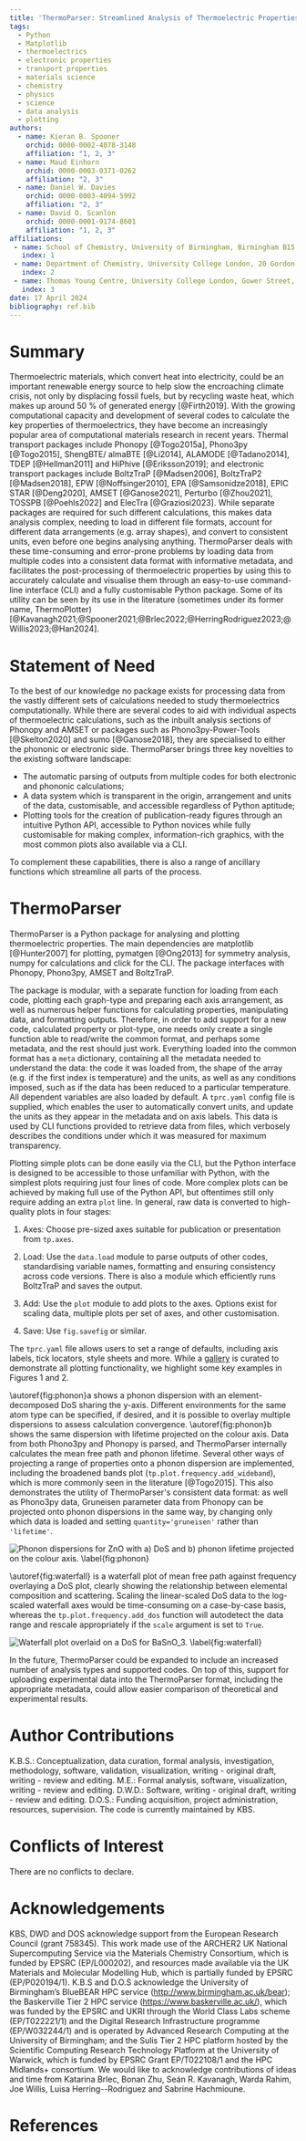 ```yaml
---
title: 'ThermoParser: Streamlined Analysis of Thermoelectric Properties'
tags:
  - Python
  - Matplotlib
  - thermoelectrics
  - electronic properties
  - transport properties
  - materials science
  - chemistry
  - physics
  - science
  - data analysis
  - plotting
authors:
  - name: Kieran B. Spooner
    orchid: 0000-0002-4078-3148
    affiliation: "1, 2, 3"
  - name: Maud Einhorn
    orchid: 0000-0003-0371-0262
    affiliation: "2, 3"
  - name: Daniel W. Davies
    orchid: 0000-0003-4094-5992
    affiliation: "2, 3"
  - name: David O. Scanlon
    orchid: 0000-0001-9174-8601
    affiliation: "1, 2, 3"
affiliations:
 - name: School of Chemistry, University of Birmingham, Birmingham B15 2TT, United Kingdom
   index: 1
 - name: Department of Chemistry, University College London, 20 Gordon Street, London WC1H 0AJ, United Kingdom
   index: 2
 - name: Thomas Young Centre, University College London, Gower Street, London WC1E 6BT, United Kingdom
   index: 3
date: 17 April 2024
bibliography: ref.bib
---
```


# Summary

Thermoelectric materials, which convert heat into electricity, could be an important renewable energy source to help slow the encroaching climate crisis, not only by displacing fossil fuels, but by recycling waste heat, which makes up around 50 % of generated energy [@Firth2019].
With the growing computational capacity and development of several codes to calculate the key properties of thermoelectrics, they have become an increasingly popular area of computational materials research in recent years.
Thermal transport packages include Phonopy [@Togo2015a], Phono3py [@Togo2015], ShengBTE/ almaBTE [@Li2014], ALAMODE [@Tadano2014], TDEP [@Hellman2011] and HiPhive [@Eriksson2019]; and electronic transport packages include BoltzTraP [@Madsen2006], BoltzTraP2 [@Madsen2018], EPW [@Noffsinger2010], EPA [@Samsonidze2018], EPIC STAR [@Deng2020], AMSET [@Ganose2021], Perturbo [@Zhou2021], TOSSPB [@Poehls2022] and ElecTra [@Graziosi2023].
While separate packages are required for such different calculations, this makes data analysis complex, needing to load in different file formats, account for different data arrangements (e.g. array shapes), and convert to consistent units, even before one begins analysing anything.
ThermoParser deals with these time-consuming and error-prone problems by loading data from multiple codes into a consistent data format with informative metadata, and facilitates the post-processing of thermoelectric properties by using this to accurately calculate and visualise them through an easy-to-use command-line interface (CLI) and a fully customisable Python package.
Some of its utility can be seen by its use in the literature (sometimes under its former name, ThermoPlotter) [@Kavanagh2021;@Spooner2021;@Brlec2022;@HerringRodriguez2023;@Willis2023;@Han2024].

# Statement of Need

To the best of our knowledge no package exists for processing data from the vastly different sets of calculations needed to study thermoelectrics computationally.
While there are several codes to aid with individual aspects of thermoelectric calculations, such as the inbuilt analysis sections of Phonopy and AMSET or packages such as Phono3py-Power-Tools [@Skelton2020] and sumo [@Ganose2018], they are specialised to either the phononic or electronic side.
ThermoParser brings three key novelties to the existing software landscape:

* The automatic parsing of outputs from multiple codes for both electronic and phononic calculations;
* A data system which is transparent in the origin, arrangement and units of the data, customisable, and accessible regardless of Python aptitude;
* Plotting tools for the creation of publication-ready figures through an intuitive Python API, accessible to Python novices while fully customisable for making complex, information-rich graphics, with the most common plots also available via a CLI.

To complement these capabilities, there is also a range of ancillary functions which streamline all parts of the process.

# ThermoParser

ThermoParser is a Python package for analysing and plotting thermoelectric properties.
The main dependencies are matplotlib [@Hunter2007] for plotting, pymatgen [@Ong2013] for symmetry analysis, numpy for calculations and click for the CLI.
The package interfaces with Phonopy, Phono3py, AMSET and BoltzTraP.

The package is modular, with a separate function for loading from each code, plotting each graph-type and preparing each axis arrangement, as well as numerous helper functions for calculating properties, manipulating data, and formatting outputs.
Therefore, in order to add support for a new code, calculated property or plot-type, one needs only create a single function able to read/write the common format, and perhaps some metadata, and the rest should just work.
Everything loaded into the common format has a `meta` dictionary, containing all the metadata needed to understand the data: the code it was loaded from, the shape of the array (e.g. if the first index is temperature) and the units, as well as any conditions imposed, such as if the data has been reduced to a particular temperature.
All dependent variables are also loaded by default.
A `tprc.yaml` config file is supplied, which enables the user to automatically convert units, and update the units as they appear in the metadata and on axis labels.
This data is used by CLI functions provided to retrieve data from files, which verbosely describes the conditions under which it was measured for maximum transparency.

Plotting simple plots can be done easily via the CLI, but the Python interface is designed to be accessible to those unfamiliar with Python, with the simplest plots requiring just four lines of code.
More complex plots can be achieved by making full use of the Python API, but oftentimes still only require adding an extra `plot` line.
In general, raw data is converted to high-quality plots in four stages:

 1. Axes: Choose pre-sized axes suitable for publication or presentation from `tp.axes`.

 2. Load: Use the `data.load` module to parse outputs of other codes, standardising variable names, formatting and ensuring consistency across code versions. There is also a module which efficiently runs BoltzTraP and saves the output.

 3. Add: Use the `plot` module to add plots to the axes. Options exist for scaling data, multiple plots per set of axes, and other customisation.

 4. Save: Use `fig.savefig` or similar.

The `tprc.yaml` file allows users to set a range of defaults, including axis labels, tick locators, style sheets and more.
While a [gallery](https://smtg-bham.github.io/ThermoParser/gallery.html) is curated to demonstrate all plotting functionality, we highlight some key examples in Figures 1 and 2.

\autoref{fig:phonon}a shows a phonon dispersion with an element-decomposed DoS sharing the y-axis.
Different environments for the same atom type can be specified, if desired, and it is possible to overlay multiple dispersions to assess calculation convergence.
\autoref{fig:phonon}b shows the same dispersion with lifetime projected on the colour axis.
Data from both Phono3py and Phonopy is parsed, and ThermoParser internally calculates the mean free path and phonon lifetime.
Several other ways of projecting a range of properties onto a phonon dispersion are implemented, including the broadened bands plot (`tp.plot.frequency.add_wideband`), which is more commonly seen in the literature [@Togo2015].
This also demonstrates the utility of ThermoParser's consistent data format: as well as Phono3py data, Gruneisen parameter data from Phonopy can be projected onto phonon dispersions in the same way, by changing only which data is loaded and setting `quantity='gruneisen'` rather than `'lifetime'`.

![Phonon dispersions for ZnO with a) DoS and b) phonon lifetime projected on the colour axis. \label{fig:phonon}](joss_figures/phonons-subfigs.png)

\autoref{fig:waterfall} is a waterfall plot of mean free path against frequency overlaying a DoS plot, clearly showing the relationship between elemental composition and scattering.
Scaling the linear-scaled DoS data to the log-scaled waterfall axes would be time-consuming on a case-by-case basis, whereas the `tp.plot.frequency.add_dos` function will autodetect the data range and rescale appropriately if the `scale` argument is set to `True`.

![Waterfall plot overlaid on a DoS for BaSnO$_3$. \label{fig:waterfall}](joss_figures/waterfall.png)

In the future, ThermoParser could be expanded to include an increased number of analysis types and supported codes.
On top of this, support for uploading experimental data into the ThermoParser format, including the appropriate metadata, could allow easier comparison of theoretical and experimental results.

# Author Contributions

K.B.S.: Conceptualization, data curation, formal analysis, investigation, methodology, software, validation, visualization, writing - original draft, writing - review and editing.
M.E.: Formal analysis, software, visualization, writing - review and editing.
D.W.D.: Software, writing - original draft, writing - review and editing.
D.O.S.: Funding acquisition, project administration, resources, supervision.
The code is currently maintained by KBS.

# Conflicts of Interest

There are no conflicts to declare.

# Acknowledgements

KBS, DWD and DOS acknowledge support from the European Research Council (grant 758345).
This work made use of the ARCHER2 UK National Supercomputing Service via the Materials Chemistry Consortium, which is funded by EPSRC (EP/L000202), and resources made available via the UK Materials and Molecular Modelling Hub, which is partially funded by EPSRC (EP/P020194/1).
K.B.S and D.O.S acknowledge the University of Birmingham’s BlueBEAR HPC service (http://www.birmingham.ac.uk/bear); the Baskerville Tier 2 HPC service (https://www.baskerville.ac.uk/), which was funded by the EPSRC and UKRI through the World Class Labs scheme (EP/T022221/1) and the Digital Research Infrastructure programme (EP/W032244/1) and is operated by Advanced Research Computing at the University of Birmingham; and the Sulis Tier 2 HPC platform hosted by the Scientific Computing Research Technology Platform at the University of Warwick, which is funded by EPSRC Grant EP/T022108/1 and the HPC Midlands+ consortium.
We would like to acknowledge contributions of ideas and time from Katarina Brlec, Bonan Zhu, Seán R. Kavanagh, Warda Rahim, Joe Willis, Luisa Herring--Rodriguez and Sabrine Hachmioune.

# References
